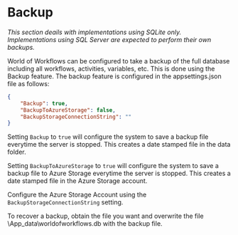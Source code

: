 # Backup

*This section deails with implementations using SQLite only. Implementations using SQL Server are expected to perform their own backups.*

World of Workflows can be configured to take a backup of the full database including all workflows, activities, variables, etc. This is done using the Backup feature. The backup feature is configured in the appsettings.json file as follows:

```json
{
    "Backup": true,
	"BackupToAzureStorage": false,
	"BackupStorageConnectionString": ""
}
```

Setting ```Backup``` to ```true``` will configure the system to save a backup file everytime the server is stopped. This creates a date stamped file in the data folder.

Setting ```BackupToAzureStorage``` to ```true``` will configure the system to save a backup file to Azure Storage everytime the server is stopped. This creates a date stamped file in the Azure Storage account.

Configure the Azure Storage Account using the ```BackupStorageConnectionString``` setting.

To recover a backup, obtain the file you want and overwrite the file \App_data\worldofworkflows.db with the backup file.